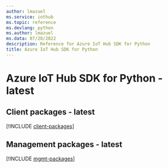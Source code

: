 ```yaml
---
author: lmazuel
ms.service: iothub
ms.topic: reference
ms.devlang: python
ms.author: lmazuel
ms.data: 07/28/2022
description: Reference for Azure IoT Hub SDK for Python
title: Azure IoT Hub SDK for Python
---
```

# Azure IoT Hub SDK for Python - latest

## Client packages - latest
[!INCLUDE [client-packages](iot-hub-client-index.md)]
## Management packages - latest
[!INCLUDE [mgmt-packages](iot-hub-mgmt-index.md)]